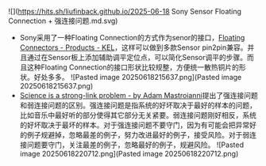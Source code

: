 ![](https://hits.sh/liufinback.github.io/2025-06-18 Sony Sensor Floating Connection + 强连接问题.md.svg)
- Sony采用了一种Floating Connection的方式作为senor的接口，[Floating Connectors - Products - KEL](https://kelconnectors.com/products/floating-connectors/)，这样可以做到多款Sensor pin2pin兼容。并且通过在Sensor板上添加辅助调平定位点，可以简化Sensor调平的步骤。而且这种Floating Connection的接口形状比较规整，方便统一散热铜片的形状。好处多多。
![Pasted image 20250618215637.png](Pasted image 20250618215637.png)
- [Science is a strong-link problem - by Adam Mastroianni](https://www.experimental-history.com/p/science-is-a-strong-link-problem)提出了强连接问题和弱连接问题的区别。强连接问题是指系统的好坏取决于最好的样本的问题，比如音乐中最好听的部分使得其它部分无关紧要。弱连接问题刚好相反，系统的好坏取决于最坏的样本。对于强连接问题不要守门，因为有可能会把异常好的例子规避掉，忽略最差的例子，努力改进最好的例子，接受风险。对于弱连接问题要守门，关注最差的例子，忽略最好的例子，规避风险。
![Pasted image 20250618220712.png](Pasted image 20250618220712.png)




